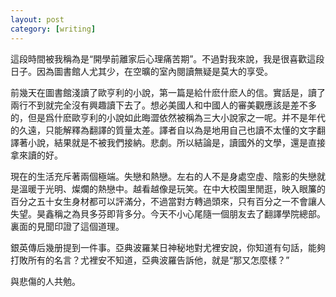 ```yaml
---
layout: post
category: [writing]
---
```


這段時間被我稱為是“開學前離家后心理痛苦期”。不過對我來說，我是很喜歡這段日子。因為圖書館人尤其少，在空曠的室內閱讀無疑是莫大的享受。

前幾天在圖書館淺讀了歐亨利的小說，第一篇是給什麽什麽人的信。實話是，讀了兩行不到就完全沒有興趣讀下去了。想必美國人和中國人的審美觀應該是差不多的，但是爲什麽歐亨利的小說如此晦澀依然被稱為三大小說家之一呢。并不是年代的久遠，只能解釋為翻譯的質量太差。譯者自以為是地用自己也讀不太懂的文字翻譯著小說，結果就是不被我們接納。悲劇。所以結論是，讀國外的文學，還是直接拿來讀的好。

現在的生活充斥著兩個極端。失戀和熱戀。左右的人不是身處空虛、陰影的失戀就是溫暖于光明、燦爛的熱戀中。越看越像是玩笑。在中大校園里閒逛，映入眼簾的百分之五十女生身材都可以評滿分，不過當對方轉過頭來，只有百分之一不會讓人失望。昊鑫稱之為貝多芬即背多分。今天不小心尾隨一個朋友去了翻譯學院總部。裏面的見聞印證了這個道理。

銀英傳后幾册提到一件事。亞典波羅某日神秘地對尤裡安說，你知道有句話，能夠打敗所有的名言？尤裡安不知道，亞典波羅告訴他，就是“那又怎麼樣？”

與悲傷的人共勉。
